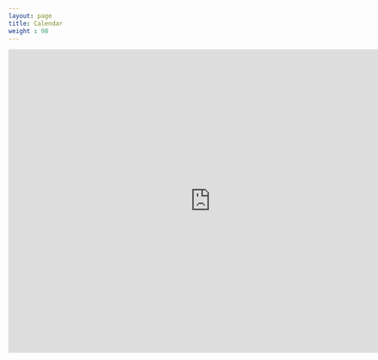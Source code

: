 ```yaml
---
layout: page
title: Calendar
weight : 98
---
```

<iframe src="https://calendar.google.com/calendar/embed?src=0a18knq5gnj12oj77qgdsiclc0%40group.calendar.google.com&ctz=Europe%2FBerlin" style="border: 0" width="800" height="600" frameborder="0" scrolling="no"></iframe>
